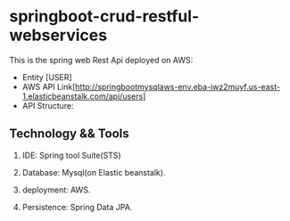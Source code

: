# springboot-crud-restful-webservices

This is the spring web Rest Api deployed on AWS:

* Entity [USER]
* AWS API Link[http://springbootmysqlaws-env.eba-iwz2muyf.us-east-1.elasticbeanstalk.com/api/users]
* API Structure: <p><a href="https://github.com/Ngoga-Musagi/springboot-crud-restful-webservices/blob/main/src/main/java/com/springboot/controller/UserController.java"></a></p>

Technology && Tools
-------------------
1. IDE: Spring tool Suite(STS)
2. Database: Mysql(on Elastic beanstalk).
3. deployment: AWS.

4. Persistence: Spring Data JPA.



